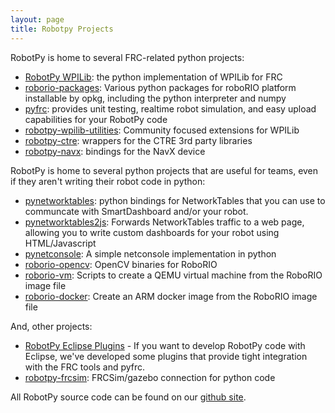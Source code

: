 ```yaml
---
layout: page
title: Robotpy Projects
---
```


RobotPy is home to several FRC-related python projects:

*   [RobotPy WPILib](https://github.com/robotpy/robotpy-wpilib): the python implementation of WPILib for FRC
*   [roborio-packages](https://github.com/robotpy/roborio-packages): Various python packages for roboRIO platform installable by opkg, including the python interpreter and numpy
*   [pyfrc](https://github.com/robotpy/pyfrc): provides unit testing, realtime robot simulation, and easy upload capabilities for your RobotPy code
*   [robotpy-wpilib-utilities](https://github.com/robotpy/robotpy-wpilib-utilities): Community focused extensions for WPILib
*   [robotpy-ctre](https://github.com/robotpy/robotpy-ctre): wrappers for the CTRE 3rd party libraries
*   [robotpy-navx](https://github.com/robotpy/robotpy-navx): bindings for the NavX device


RobotPy is home to several python projects that are useful for teams, even if they aren't writing their robot code in python:

*   [pynetworktables](https://github.com/robotpy/pynetworktables): python bindings for NetworkTables that you can use to communcate with SmartDashboard and/or your robot.
*   [pynetworktables2js](https://github.com/robotpy/pynetworktables2js): Forwards NetworkTables traffic to a web page, allowing you to write custom dashboards for your robot using HTML/Javascript
*   [pynetconsole](https://github.com/robotpy/pynetconsole): A simple netconsole implementation in python
*   [roborio-opencv](https://github.com/robotpy/roborio-opencv): OpenCV binaries for RoboRIO
*   [roborio-vm](https://github.com/robotpy/roborio-vm): Scripts to create a QEMU virtual machine from the RoboRIO image file
*   [roborio-docker](https://github.com/robotpy/roborio-docker): Create an ARM docker image from the RoboRIO image file


And, other projects:

*   [RobotPy Eclipse Plugins](https://github.com/robotpy/robotpy-eclipse-plugins) - If you want to develop RobotPy code with Eclipse, we've developed some plugins that provide tight integration with the FRC tools and pyfrc.
*   [robotpy-frcsim](https://github.com/robotpy/robotpy-frcsim): FRCSim/gazebo connection for python code

All RobotPy source code can be found on our [github site](https://github.com/robotpy).
